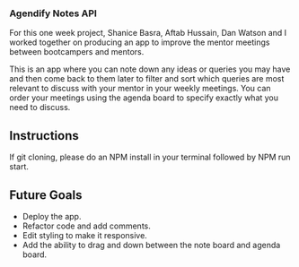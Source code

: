 ### Agendify Notes API

For this one week project, Shanice Basra, Aftab Hussain, Dan Watson and I worked together on producing an app to improve the mentor meetings between bootcampers and mentors.

This is an app where you can note down any ideas or queries you may have and then come back to them later to filter and sort which queries are most relevant to discuss with your mentor in your weekly meetings. You can order your meetings using the agenda board to specify exactly what you need to discuss.

## Instructions

If git cloning, please do an NPM install in your terminal followed by NPM run start.

## Future Goals

- Deploy the app.
- Refactor code and add comments.
- Edit styling to make it responsive.
- Add the ability to drag and down between the note board and agenda board.
